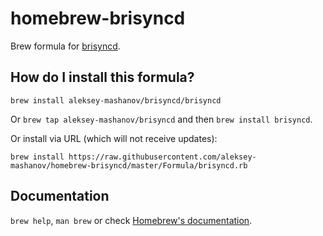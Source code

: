 # homebrew-brisyncd

Brew formula for [brisyncd](https://github.com/aleksey-mashanov/brisyncd).

## How do I install this formula?
`brew install aleksey-mashanov/brisyncd/brisyncd`

Or `brew tap aleksey-mashanov/brisyncd` and then `brew install brisyncd`.

Or install via URL (which will not receive updates):

```
brew install https://raw.githubusercontent.com/aleksey-mashanov/homebrew-brisyncd/master/Formula/brisyncd.rb
```

## Documentation
`brew help`, `man brew` or check [Homebrew's documentation](https://docs.brew.sh).
